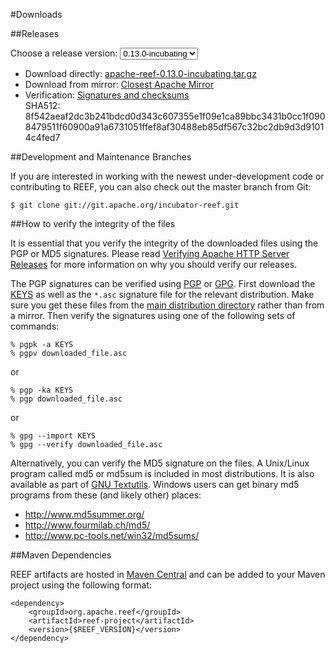<!--
Licensed to the Apache Software Foundation (ASF) under one
or more contributor license agreements.  See the NOTICE file
distributed with this work for additional information
regarding copyright ownership.  The ASF licenses this file
to you under the Apache License, Version 2.0 (the
"License"); you may not use this file except in compliance
with the License.  You may obtain a copy of the License at

http://www.apache.org/licenses/LICENSE-2.0

Unless required by applicable law or agreed to in writing,
software distributed under the License is distributed on an
"AS IS" BASIS, WITHOUT WARRANTIES OR CONDITIONS OF ANY
KIND, either express or implied.  See the License for the
specific language governing permissions and limitations
under the License.
-->
#Downloads

##Releases

Choose a release version:
<select id="selectRelease" onchange="setReleaseLink()">
    <option value="0.13.0-incubating" selected="selected">0.13.0-incubating</option>
    <option value="0.12.0-incubating">0.12.0-incubating</option>
    <option value="0.11.0-incubating">0.11.0-incubating</option>
    <option value="0.10.0-incubating">0.10.0-incubating</option>
</select>

<ul id="listRelease">
    <li>
        Download directly:
        <a id="directLink" href="http://www.apache.org/dist/incubator/reef/0.13.0-incubating/apache-reef-0.13.0-incubating.tar.gz">
            apache-reef-0.13.0-incubating.tar.gz
        </a>
    </li>
    <li>
        Download from mirror:
        <a id="mirrorLink" href="http://www.apache.org/dyn/closer.cgi/incubator/reef/0.13.0-incubating">
        Closest Apache Mirror</a>
    </li>
    <li>
        Verification:
        <a id="verificationLink" href="http://www.apache.org/dist/incubator/reef/0.13.0-incubating/">
            Signatures and checksums
        </a>
        <br />
        SHA512: <span id="sha512Text">8f542aeaf2dc3b241bdcd0d343c607355e1f09e1ca89bbc3431b0cc1f0908479511f60900a91a6731051ffef8af30488eb85df567c32bc2db9d3d91014c4fed7</span>
    </li>
</ul>

##Development and Maintenance Branches

If you are interested in working with the newest under-development code or contributing to REEF, you can also check out the master branch from Git:

    $ git clone git://git.apache.org/incubator-reef.git

##How to verify the integrity of the files

It is essential that you verify the integrity of the downloaded files using the PGP or MD5 signatures. Please read [Verifying Apache HTTP Server Releases](http://www.apache.org/info/verification.html) for more information on why you should verify our releases.

The PGP signatures can be verified using [PGP](http://www.pgpi.org/) or [GPG](https://www.gnupg.org/). First download the [KEYS](http://www.apache.org/dist/incubator/reef/KEYS) as well as the `*.asc` signature file for the relevant distribution. Make sure you get these files from the [main distribution directory](http://www.apache.org/dist/incubator/reef/) rather than from a mirror. Then verify the signatures using one of the following sets of commands:

    % pgpk -a KEYS
    % pgpv downloaded_file.asc

or

    % pgp -ka KEYS
    % pgp downloaded_file.asc

or

    % gpg --import KEYS
    % gpg --verify downloaded_file.asc

Alternatively, you can verify the MD5 signature on the files. A Unix/Linux program called md5 or md5sum is included in most distributions. It is also available as part of [GNU Textutils](http://www.gnu.org/software/textutils/textutils.html). Windows users can get binary md5 programs from these (and likely other) places: 


- http://www.md5summer.org/
- http://www.fourmilab.ch/md5/
- http://www.pc-tools.net/win32/md5sums/

##Maven Dependencies

REEF artifacts are hosted in [Maven Central](http://search.maven.org/#search|ga|1|org.apache.reef) and can be added to your Maven project using the following format:

    <dependency>
        <groupId>org.apache.reef</groupId>
        <artifactId>reef-project</artifactId>
        <version>{$REEF_VERSION}</version>
    </dependency>
 
